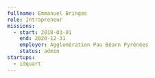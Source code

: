 ```yaml
---
fullname: Emmanuel Bringas
role: Intrapreneur
missions:
  - start: 2018-03-01
    end: 2020-12-31
    employer: Agglomération Pau Béarn Pyrénées
    status: admin
startups:
  - idquart
---
```

